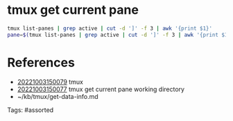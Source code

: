 # tmux get current pane
```bash
tmux list-panes | grep active | cut -d ']' -f 3 | awk '{print $1}'
pane=$(tmux list-panes | grep active | cut -d ']' -f 3 | awk '{print $1}')
```

# References
- [20221003150079](/zet/20221003150079/) tmux
- [20221003150077](/zet/20221003150077/) tmux get current pane working directory
- ~/kb/tmux/get-data-info.md

Tags:
    #assorted

